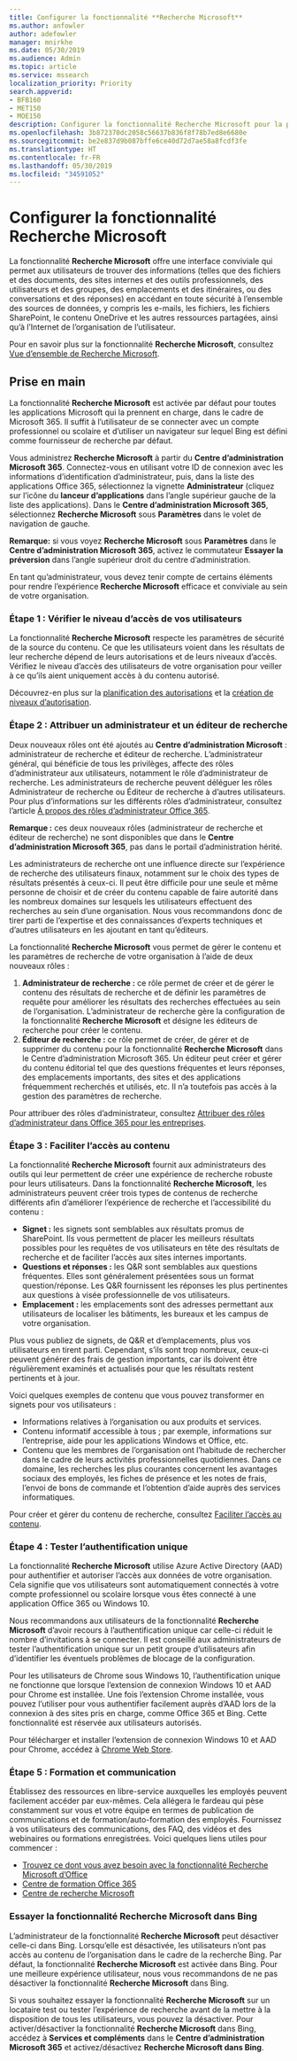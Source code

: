 ```yaml
---
title: Configurer la fonctionnalité **Recherche Microsoft**
ms.author: anfowler
author: adefowler
manager: mnirkhe
ms.date: 05/30/2019
ms.audience: Admin
ms.topic: article
ms.service: mssearch
localization_priority: Priority
search.appverid:
- BFB160
- MET150
- MOE150
description: Configurer la fonctionnalité Recherche Microsoft pour la première fois.
ms.openlocfilehash: 3b872370dc2058c56637b836f8f78b7ed8e6680e
ms.sourcegitcommit: be2e837d9b087bffe6ce40d72d7ae58a8fcdf3fe
ms.translationtype: HT
ms.contentlocale: fr-FR
ms.lasthandoff: 05/30/2019
ms.locfileid: "34591052"
---
```

# <a name="set-up-microsoft-search"></a>Configurer la fonctionnalité Recherche Microsoft

La fonctionnalité **Recherche Microsoft** offre une interface conviviale qui permet aux utilisateurs de trouver des informations (telles que des fichiers et des documents, des sites internes et des outils professionnels, des utilisateurs et des groupes, des emplacements et des itinéraires, ou des conversations et des réponses) en accédant en toute sécurité à l’ensemble des sources de données, y compris les e-mails, les fichiers, les fichiers SharePoint, le contenu OneDrive et les autres ressources partagées, ainsi qu’à l’Internet de l’organisation de l’utilisateur.

Pour en savoir plus sur la fonctionnalité **Recherche Microsoft**, consultez [Vue d’ensemble de Recherche Microsoft](overview-microsoft-search.md).

## <a name="get-started"></a>Prise en main

La fonctionnalité **Recherche Microsoft** est activée par défaut pour toutes les applications Microsoft qui la prennent en charge, dans le cadre de Microsoft 365. Il suffit à l’utilisateur de se connecter avec un compte professionnel ou scolaire et d’utiliser un navigateur sur lequel Bing est défini comme fournisseur de recherche par défaut.

Vous administrez **Recherche Microsoft** à partir du **Centre d’administration Microsoft 365**. Connectez-vous en utilisant votre ID de connexion avec les informations d’identification d’administrateur, puis, dans la liste des applications Office 365, sélectionnez la vignette **Administrateur** (cliquez sur l’icône du **lanceur d’applications** dans l’angle supérieur gauche de la liste des applications). Dans le **Centre d’administration Microsoft 365**, sélectionnez **Recherche Microsoft** sous **Paramètres** dans le volet de navigation de gauche. 

**Remarque:** si vous voyez **Recherche Microsoft** sous **Paramètres** dans le **Centre d’administration Microsoft 365**, activez le commutateur **Essayer la préversion** dans l’angle supérieur droit du centre d’administration. 

En tant qu’administrateur, vous devez tenir compte de certains éléments pour rendre l’expérience **Recherche Microsoft** efficace et conviviale au sein de votre organisation.

### <a name="step-1-check-access-level-of-your-users"></a>Étape 1 : Vérifier le niveau d’accès de vos utilisateurs

La fonctionnalité **Recherche Microsoft** respecte les paramètres de sécurité de la source du contenu. Ce que les utilisateurs voient dans les résultats de leur recherche dépend de leurs autorisations et de leurs niveaux d’accès. Vérifiez le niveau d’accès des utilisateurs de votre organisation pour veiller à ce qu’ils aient uniquement accès à du contenu autorisé.

Découvrez-en plus sur la [planification des autorisations](https://docs.microsoft.com/fr-FR/sharepoint/plan-your-permissions-strategy) et la [création de niveaux d’autorisation](https://docs.microsoft.com/fr-FR/sharepoint/how-to-create-and-edit-permission-levels).

### <a name="step-2-assign-search-admin-and-search-editor"></a>Étape 2 : Attribuer un administrateur et un éditeur de recherche

Deux nouveaux rôles ont été ajoutés au **Centre d’administration Microsoft** : administrateur de recherche et éditeur de recherche.  L’administrateur général, qui bénéficie de tous les privilèges, affecte des rôles d’administrateur aux utilisateurs, notamment le rôle d’administrateur de recherche. Les administrateurs de recherche peuvent déléguer les rôles Administrateur de recherche ou Éditeur de recherche à d’autres utilisateurs. Pour plus d’informations sur les différents rôles d’administrateur, consultez l’article [À propos des rôles d’administrateur Office 365](https://docs.microsoft.com/office365/admin/add-users/about-admin-roles?view=o365-worldwide).

**Remarque :** ces deux nouveaux rôles (administrateur de recherche et éditeur de recherche) ne sont disponibles que dans le **Centre d’administration Microsoft 365**, pas dans le portail d’administration hérité. 

Les administrateurs de recherche ont une influence directe sur l’expérience de recherche des utilisateurs finaux, notamment sur le choix des types de résultats présentés à ceux-ci. Il peut être difficile pour une seule et même personne de choisir et de créer du contenu capable de faire autorité dans les nombreux domaines sur lesquels les utilisateurs effectuent des recherches au sein d’une organisation. Nous vous recommandons donc de tirer parti de l’expertise et des connaissances d’experts techniques et d’autres utilisateurs en les ajoutant en tant qu’éditeurs. 

La fonctionnalité **Recherche Microsoft** vous permet de gérer le contenu et les paramètres de recherche de votre organisation à l’aide de deux nouveaux rôles :
1. **Administrateur de recherche :** ce rôle permet de créer et de gérer le contenu des résultats de recherche et de définir les paramètres de requête pour améliorer les résultats des recherches effectuées au sein de l’organisation. L’administrateur de recherche gère la configuration de la fonctionnalité **Recherche Microsoft** et désigne les éditeurs de recherche pour créer le contenu.
2. **Éditeur de recherche :** ce rôle permet de créer, de gérer et de supprimer du contenu pour la fonctionnalité **Recherche Microsoft** dans le Centre d’administration Microsoft 365. Un éditeur peut créer et gérer du contenu éditorial tel que des questions fréquentes et leurs réponses, des emplacements importants, des sites et des applications fréquemment recherchés et utilisés, etc. Il n’a toutefois pas accès à la gestion des paramètres de recherche.

Pour attribuer des rôles d’administrateur, consultez [Attribuer des rôles d’administrateur dans Office 365 pour les entreprises](https://docs.microsoft.com/fr-FR/office365/admin/add-users/assign-admin-roles?view=o365-worldwide).

### <a name="step-3-make-content-easy-to-find"></a>Étape 3 : Faciliter l’accès au contenu 

La fonctionnalité **Recherche Microsoft** fournit aux administrateurs des outils qui leur permettent de créer une expérience de recherche robuste pour leurs utilisateurs. Dans la fonctionnalité **Recherche Microsoft**, les administrateurs peuvent créer trois types de contenus de recherche différents afin d’améliorer l’expérience de recherche et l’accessibilité du contenu :
- **Signet :** les signets sont semblables aux résultats promus de SharePoint. Ils vous permettent de placer les meilleurs résultats possibles pour les requêtes de vos utilisateurs en tête des résultats de recherche et de faciliter l’accès aux sites internes importants. 
- **Questions et réponses :** les Q&R sont semblables aux questions fréquentes. Elles sont généralement présentées sous un format question/réponse. Les Q&R fournissent les réponses les plus pertinentes aux questions à visée professionnelle de vos utilisateurs.
- **Emplacement :** les emplacements sont des adresses permettant aux utilisateurs de localiser les bâtiments, les bureaux et les campus de votre organisation. 

Plus vous publiez de signets, de Q&R et d’emplacements, plus vos utilisateurs en tirent parti. Cependant, s’ils sont trop nombreux, ceux-ci peuvent générer des frais de gestion importants, car ils doivent être régulièrement examinés et actualisés pour que les résultats restent pertinents et à jour.

Voici quelques exemples de contenu que vous pouvez transformer en signets pour vos utilisateurs :
- Informations relatives à l’organisation ou aux produits et services.
- Contenu informatif accessible à tous ; par exemple, informations sur l’entreprise, aide pour les applications Windows et Office, etc. 
- Contenu que les membres de l’organisation ont l’habitude de rechercher dans le cadre de leurs activités professionnelles quotidiennes. Dans ce domaine, les recherches les plus courantes concernent les avantages sociaux des employés, les fiches de présence et les notes de frais, l’envoi de bons de commande et l’obtention d’aide auprès des services informatiques. 

Pour créer et gérer du contenu de recherche, consultez [Faciliter l’accès au contenu](make-content-easy-to-find.md).

### <a name="step-4-test-single-sign-on"></a>Étape 4 : Tester l’authentification unique
La fonctionnalité **Recherche Microsoft** utilise Azure Active Directory (AAD) pour authentifier et autoriser l’accès aux données de votre organisation.  Cela signifie que vos utilisateurs sont automatiquement connectés à votre compte professionnel ou scolaire lorsque vous êtes connecté à une application Office 365 ou Windows 10.

Nous recommandons aux utilisateurs de la fonctionnalité **Recherche Microsoft** d’avoir recours à l’authentification unique car celle-ci réduit le nombre d’invitations à se connecter. Il est conseillé aux administrateurs de tester l’authentification unique sur un petit groupe d’utilisateurs afin d’identifier les éventuels problèmes de blocage de la configuration. 

Pour les utilisateurs de Chrome sous Windows 10, l’authentification unique ne fonctionne que lorsque l’extension de connexion Windows 10 et AAD pour Chrome est installée. Une fois l’extension Chrome installée, vous pouvez l’utiliser pour vous authentifier facilement auprès d’AAD lors de la connexion à des sites pris en charge, comme Office 365 et Bing. Cette fonctionnalité est réservée aux utilisateurs autorisés. 

Pour télécharger et installer l’extension de connexion Windows 10 et AAD pour Chrome, accédez à [Chrome Web Store](https://go.microsoft.com/fwlink/?linkid=2090961).

### <a name="step-5-training-and-communication"></a>Étape 5 : Formation et communication
Établissez des ressources en libre-service auxquelles les employés peuvent facilement accéder par eux-mêmes. Cela allégera le fardeau qui pèse constamment sur vous et votre équipe en termes de publication de communications et de formation/auto-formation des employés. Fournissez à vos utilisateurs des communications, des FAQ, des vidéos et des webinaires ou formations enregistrées. Voici quelques liens utiles pour commencer :
- [Trouvez ce dont vous avez besoin avec la fonctionnalité Recherche Microsoft d’Office](https://support.office.com/article/find-what-you-need-with-microsoft-search-in-office-2457d4d8-48a8-4ad4-ab89-5a0657aa8446?ui=en-US&rs=en-US&ad=US)
- [Centre de formation Office 365](https://support.office.com/office-training-center)
- 
  [Centre de recherche Microsoft](https://support.office.com/fr-FR/article/-working-title-microsoft-search-center-b8bf5a2c-7515-40a9-9a6a-b8ed382c86bc?ui=en-US&rs=en-US&ad=US)

### <a name="trying-out-microsoft-search-in-bing"></a>Essayer la fonctionnalité **Recherche Microsoft** dans Bing 
L’administrateur de la fonctionnalité **Recherche Microsoft** peut désactiver celle-ci dans Bing. Lorsqu’elle est désactivée, les utilisateurs n’ont pas accès au contenu de l’organisation dans le cadre de la recherche Bing. Par défaut, la fonctionnalité **Recherche Microsoft** est activée dans Bing. Pour une meilleure expérience utilisateur, nous vous recommandons de ne pas désactiver la fonctionnalité **Recherche Microsoft** dans Bing. 

Si vous souhaitez essayer la fonctionnalité **Recherche Microsoft** sur un locataire test ou tester l’expérience de recherche avant de la mettre à la disposition de tous les utilisateurs, vous pouvez la désactiver.
Pour activer/désactiver la fonctionnalité **Recherche Microsoft** dans Bing, accédez à **Services et compléments** dans le **Centre d’administration Microsoft 365** et activez/désactivez **Recherche Microsoft dans Bing**.
